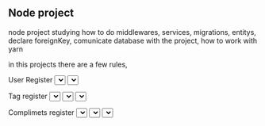 ## Node project
node project
studying how to do  middlewares, services, migrations, entitys, declare foreignKey, comunicate database with the project, 
how to work with yarn 

in this projects there are a few rules, 

User Register
<select>[x]the user needs to be authenticated to make a compliment</select>
<select>[x]is not allowed to register two users with the same email, nor with no email</select>

Tag register
<select>[x]only adms can register</select>
<select>[x]only possible to register a tag with name</select>
<select>[x] not allowed to register tags with same name</select>

Complimets register
<select>[] not allowed to register a compliment for myself</select>
<select>[]only possible to make compliments for valid users</select>
<select>[]the user need to be register in the aplication</select>

